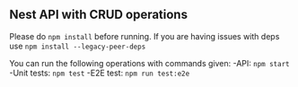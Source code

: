 ## Nest API with CRUD operations

Please do `npm install` before running. If you are having issues with deps use `npm install --legacy-peer-deps`

You can run the following operations with commands given: 
  -API: `npm start`
  -Unit tests: `npm test`
  -E2E test: `npm run test:e2e`
